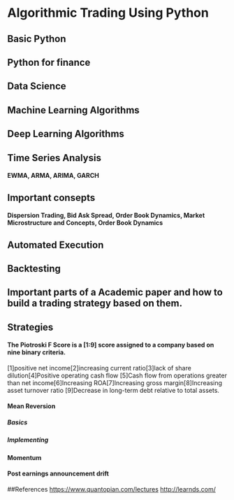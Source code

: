 # Algorithmic Trading Using Python
## Basic Python 
## Python for finance
## Data Science 
## Machine Learning Algorithms
## Deep Learning Algorithms
## Time Series Analysis
#### EWMA, ARMA, ARIMA, GARCH
## Important consepts
#### Dispersion Trading, Bid Ask Spread, Order Book Dynamics,	Market Microstructure and Concepts, Order Book Dynamics
## Automated Execution 
## Backtesting
## Important parts of a Academic paper and how to build a trading strategy based on them.
## Strategies
#### The Piotroski F Score is a [1:9] score assigned to a company based on nine binary criteria.
[1]positive net income[2]increasing current ratio[3]lack of share dilution[4]Positive operating cash flow
[5]Cash flow from operations greater than net income[6]Increasing ROA[7]Increasing gross margin[8]Increasing asset turnover ratio
[9]Decrease in long-term debt relative to total assets.
#### Mean Reversion 
##### Basics
##### Implementing 
#### Momentum
#### Post earnings announcement drift

##References
https://www.quantopian.com/lectures
http://learnds.com/
